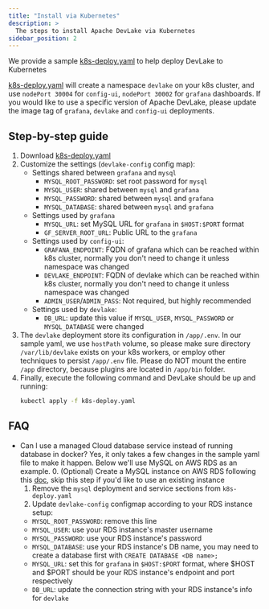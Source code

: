 ```yaml
---
title: "Install via Kubernetes"
description: >
  The steps to install Apache DevLake via Kubernetes
sidebar_position: 2
---
```


We provide a sample [k8s-deploy.yaml](https://github.com/apache/incubator-devlake/blob/main/k8s-deploy.yaml) to help deploy DevLake to Kubernetes

[k8s-deploy.yaml](https://github.com/apache/incubator-devlake/blob/main/k8s-deploy.yaml) will create a namespace `devlake` on your k8s cluster, and use `nodePort 30004` for `config-ui`,  `nodePort 30002` for `grafana` dashboards. If you would like to use a specific version of Apache DevLake, please update the image tag of `grafana`, `devlake` and `config-ui` deployments.

## Step-by-step guide

1. Download [k8s-deploy.yaml](https://github.com/apache/incubator-devlake/blob/main/k8s-deploy.yaml)
2. Customize the settings (`devlake-config` config map):
   - Settings shared between `grafana` and `mysql`
     * `MYSQL_ROOT_PASSWORD`: set root password for `mysql`
     * `MYSQL_USER`: shared between `mysql` and `grafana`
     * `MYSQL_PASSWORD`: shared between `mysql` and `grafana`
     * `MYSQL_DATABASE`: shared between `mysql` and `grafana`
   - Settings used by `grafana`
     * `MYSQL_URL`: set MySQL URL for `grafana` in `$HOST:$PORT` format
     * `GF_SERVER_ROOT_URL`: Public URL to the `grafana`
   - Settings used by `config-ui`:
     * `GRAFANA_ENDPOINT`: FQDN of grafana which can be reached within k8s cluster, normally you don't need to change it unless namespace was changed
     * `DEVLAKE_ENDPOINT`: FQDN of devlake which can be reached within k8s cluster, normally you don't need to change it unless namespace was changed
     * `ADMIN_USER`/`ADMIN_PASS`: Not required, but highly recommended
   - Settings used by `devlake`:
     * `DB_URL`: update this value if  `MYSQL_USER`, `MYSQL_PASSWORD` or `MYSQL_DATABASE` were changed
3. The `devlake` deployment store its configuration in `/app/.env`. In our sample yaml, we use `hostPath` volume, so please make sure directory `/var/lib/devlake` exists on your k8s workers, or employ other techniques to persist `/app/.env` file. Please do NOT mount the entire `/app` directory, because plugins are located in `/app/bin` folder.
4. Finally, execute the following command and DevLake should be up and running:
   ```sh
   kubectl apply -f k8s-deploy.yaml
   ```


## FAQ

- Can I use a managed Cloud database service instead of running database in docker?
  Yes, it only takes a few changes in the sample yaml file to make it happen. Below we'll use MySQL on AWS RDS as an example.
  0. (Optional) Create a MySQL instance on AWS RDS following this [doc](https://docs.aws.amazon.com/AmazonRDS/latest/UserGuide/CHAP_GettingStarted.CreatingConnecting.MySQL.html), skip this step if you'd like to use an existing instance
  1. Remove the `mysql` deployment and service sections from `k8s-deploy.yaml`
  2. Update `devlake-config` configmap according to your RDS instance setup:
    * `MYSQL_ROOT_PASSWORD`: remove this line
    * `MYSQL_USER`: use your RDS instance's master username
    * `MYSQL_PASSWORD`: use your RDS instance's password
    * `MYSQL_DATABASE`: use your RDS instance's DB name, you may need to create a database first with `CREATE DATABASE <DB name>;`
    * `MYSQL_URL`: set this for `grafana` in `$HOST:$PORT` format, where $HOST and $PORT should be your RDS instance's endpoint and port respectively
    * `DB_URL`: update the connection string with your RDS instance's info for `devlake`
